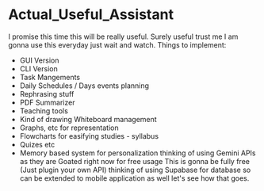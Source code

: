 # Actual_Useful_Assistant
I promise this time this will be really useful. Surely useful trust me I am gonna use this everyday just wait and watch.
Things to implement:
* GUI Version
* CLI Version
* Task Mangements
* Daily Schedules / Days events planning
* Rephrasing stuff
* PDF Summarizer
* Teaching tools
* Kind of drawing Whiteboard management
* Graphs, etc for representation
* Flowcharts for easifying studies - syllabus
* Quizes etc
* Memory based system for personalization
thinking of using Gemini APIs as they are Goated right now for free usage
This is gonna be fully free (Just plugin your own API)
thinking of using Supabase for database so can be extended to mobile application as well let's see how that goes.

